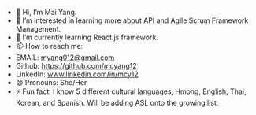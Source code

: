 - 👋 Hi, I’m Mai Yang.
- 👀 I’m interested in learning more about API and Agile Scrum Framework Management.
- 🌱 I’m currently learning React.js framework.
- 📫 How to reach me:
- EMAIL: myang012@gmail.com
- Github: https://github.com/mcyang12
- LinkedIn: www.linkedin.com/in/mcy12
- 😄 Pronouns: She/Her
- ⚡ Fun fact: I know 5 different cultural languages, Hmong, English, Thai, Korean, and Spanish. Will be adding ASL onto the growing list.

